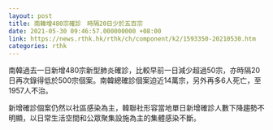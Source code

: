 ```yaml
---
layout: post
title: 南韓增480宗確診　時隔20日少於五百宗
date: 2021-05-30 09:46:57.000000000 +08:00
link: https://news.rthk.hk/rthk/ch/component/k2/1593350-20210530.htm
categories: rthk
---
```


南韓過去一日新增480宗新型肺炎確診，比較早前一日減少超過50宗，亦時隔20日再次錄得低於500宗個案。南韓總確診個案迫近14萬宗，另外再多6人死亡，至1957人不治。

新增確診個案仍然以社區感染為主，韓聯社形容當地單日新增確診人數下降趨勢不明顯，以日常生活空間和公眾聚集設施為主的集體感染不斷。
